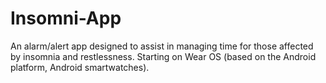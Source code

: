 # Insomni-App
An alarm/alert app designed to assist in managing time for those affected by insomnia and restlessness. Starting on Wear OS (based on the Android platform, Android smartwatches).
